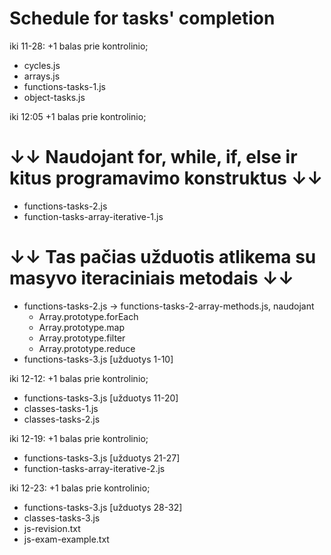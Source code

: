 # Schedule for tasks' completion

iki 11-28: +1 balas prie kontrolinio;
  * cycles.js
  * arrays.js
  * functions-tasks-1.js
  * object-tasks.js
  
iki 12:05 +1 balas prie kontrolinio;
  # ↓↓  Naudojant for, while, if, else ir kitus programavimo konstruktus ↓↓ 
  * functions-tasks-2.js
  * function-tasks-array-iterative-1.js
  # ↓↓ Tas pačias užduotis atlikema su masyvo iteraciniais metodais ↓↓
  * functions-tasks-2.js -> functions-tasks-2-array-methods.js, naudojant 
    * Array.prototype.forEach
    * Array.prototype.map
    * Array.prototype.filter
    * Array.prototype.reduce
  * functions-tasks-3.js [užduotys 1-10]

iki 12-12: +1 balas prie kontrolinio;
  * functions-tasks-3.js [užduotys 11-20]
  * classes-tasks-1.js
  * classes-tasks-2.js

iki 12-19: +1 balas prie kontrolinio;
  * functions-tasks-3.js [užduotys 21-27]
  * function-tasks-array-iterative-2.js

iki 12-23: +1 balas prie kontrolinio;
  * functions-tasks-3.js [užduotys 28-32]
  * classes-tasks-3.js
  * js-revision.txt
  * js-exam-example.txt